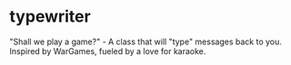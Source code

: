 # typewriter
"Shall we play a game?" - A class that will "type" messages back to you. Inspired by WarGames, fueled by a love for karaoke.
